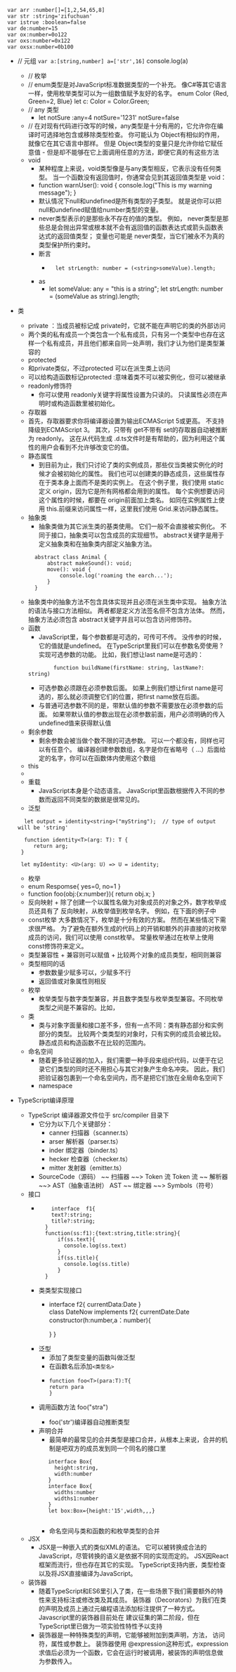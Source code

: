 ~~~
var arr :number[]=[1,2,54,65,8]
var str :string='zifuchuan'
var istrue :boolean=false
var de:number=15
var ox:number=0o122
var oxs:number=0x122
var oxsx:number=0b100
~~~

+   // 元组
    `var a:[string,number]
    a=['str',16]`
    console.log(a)
    + // 枚举
    + // enum类型是对JavaScript标准数据类型的一个补充。 像C#等其它语言一样，使用枚举类型可以为一组数值赋予友好的名字。
    enum Color {Red, Green=2, Blue}
    let c: Color = Color.Green;
    + // any 类型
       + let notSure :any=4
        notSure='1231'
        notSure=false
    + // 在对现有代码进行改写的时候，any类型是十分有用的，它允许你在编译时可选择地包含或移除类型检查。 你可能认为 Object有相似的作用，就像它在其它语言中那样。 但是 Object类型的变量只是允许你给它赋任意值 - 但是却不能够在它上面调用任意的方法，即便它真的有这些方法
    + void
      + 某种程度上来说，void类型像是与any类型相反，它表示没有任何类型。 当一个函数没有返回值时，你通常会见到其返回值类型是 void：
      + function warnUser(): void {
            console.log("This is my warning message");
        }
      + 默认情况下null和undefined是所有类型的子类型。 就是说你可以把 null和undefined赋值给number类型的变量。
      +  never类型表示的是那些永不存在的值的类型。 例如， never类型是那些总是会抛出异常或根本就不会有返回值的函数表达式或箭头函数表达式的返回值类型； 变量也可能是 never类型，当它们被永不为真的类型保护所约束时。 
      + 断言
        + ~~~let someValue: any = "this is a string";
            let strLength: number = (<string>someValue).length;
          ~~~
      + as
        + let someValue: any = "this is a string";
          let strLength: number = (someValue as string).length;    
  + 类
     +  private ：当成员被标记成 private时，它就不能在声明它的类的外部访问
      + 两个类的私有成员一个类包含一个私有成员，只有另一个类型中也存在这样一个私有成员，并且他们都来自同一处声明，我们才认为他们是类型兼容的
      + protected
       + 和private类似，不过protected 可以在派生类上访问
       +  可以给构造函数标记protected :意味着类不可以被实例化，但可以被继承
      + readonly修饰符       
        + 你可以使用 readonly关键字将属性设置为只读的。 只读属性必须在声明时或构造函数里被初始化。
      + 存取器
       + 首先，存取器要求你将编译器设置为输出ECMAScript 5或更高。 不支持降级到ECMAScript 3。 其次，只带有 get不带有 set的存取器自动被推断为 readonly。 这在从代码生成 .d.ts文件时是有帮助的，因为利用这个属性的用户会看到不允许够改变它的值。
      + 静态属性
        + 到目前为止，我们只讨论了类的实例成员，那些仅当类被实例化的时候才会被初始化的属性。 我们也可以创建类的静态成员，这些属性存在于类本身上面而不是类的实例上。 在这个例子里，我们使用 static定义 origin，因为它是所有网格都会用到的属性。 每个实例想要访问这个属性的时候，都要在 origin前面加上类名。 如同在实例属性上使用 this.前缀来访问属性一样，这里我们使用 Grid.来访问静态属性。
      + 抽象类
        + 抽象类做为其它派生类的基类使用。 它们一般不会直接被实例化。 不同于接口，抽象类可以包含成员的实现细节。 abstract关键字是用于定义抽象类和在抽象类内部定义抽象方法。
        ~~~
          abstract class Animal {
              abstract makeSound(): void;
              move(): void {
                  console.log('roaming the earch...');
              }
          }     
        ~~~
       + 抽象类中的抽象方法不包含具体实现并且必须在派生类中实现。 抽象方法的语法与接口方法相似。 两者都是定义方法签名但不包含方法体。 然而，抽象方法必须包含 abstract关键字并且可以包含访问修饰符。
      + 函数
        +  JavaScript里，每个参数都是可选的，可传可不传。 没传参的时候，它的值就是undefined。 在TypeScript里我们可以在参数名旁使用 ?实现可选参数的功能。 比如，我们想让last name是可选的： 
         ~~~
                 function buildName(firstName: string, lastName?: string)
         ~~~        
        +  可选参数必须跟在必须参数后面。 如果上例我们想让first name是可选的，那么就必须调整它们的位置，把first name放在后面。
        + 与普通可选参数不同的是，带默认值的参数不需要放在必须参数的后面。 如果带默认值的参数出现在必须参数前面，用户必须明确的传入 undefined值来获得默认值
      + 剩余参数
        + 剩余参数会被当做个数不限的可选参数。 可以一个都没有，同样也可以有任意个。 编译器创建参数数组，名字是你在省略号（ ...）后面给定的名字，你可以在函数体内使用这个数组
      + this
       +    
      + 重载
        +  JavaScript本身是个动态语言。 JavaScript里函数根据传入不同的参数而返回不同类型的数据是很常见的。
      + 泛型
       ~~~
         let output = identity<string>("myString");  // type of output will be 'string'

         function identity<T>(arg: T): T {
            return arg;
        }

        let myIdentity: <U>(arg: U) => U = identity;
       ~~~
      + 枚举
       + enum Respomse{
         yes=0,
         no=1
       }
       +  function foo(obj:{x:number}){
           return obj.x;
       }
       + 反向映射
        + 除了创建一个以属性名做为对象成员的对象之外，数字枚举成员还具有了 反向映射，从枚举值到枚举名字。 例如，在下面的例子中
       +  const枚举
          大多数情况下，枚举是十分有效的方案。 然而在某些情况下需求很严格。 为了避免在额外生成的代码上的开销和额外的非直接的对枚举成员的访问，我们可以使用 const枚举。 常量枚举通过在枚举上使用 const修饰符来定义。 
       +  类型兼容性
         + 兼容则可以赋值 
         + 比较两个对象的成员类型，相同则兼容
       + 类型相同的话
         + 参数数量少赋多可以，少赋多不行
         + 返回值或对象属性则相反  
       + 枚举
         + 枚举类型与数字类型兼容，并且数字类型与枚举类型兼容。不同枚举类型之间是不兼容的。比如，
       + 类
         + 类与对象字面量和接口差不多，但有一点不同：类有静态部分和实例部分的类型。 比较两个类类型的对象时，只有实例的成员会被比较。 静态成员和构造函数不在比较的范围内。
       + 命名空间
         + 随着更多验证器的加入，我们需要一种手段来组织代码，以便于在记录它们类型的同时还不用担心与其它对象产生命名冲突。 因此，我们把验证器包裹到一个命名空间内，而不是把它们放在全局命名空间下
         + namespace     



+ TypeScript编译原理
  + TypeScript 编译器源文件位于 src/compiler 目录下
    + 它分为以下几个关键部分：
      + canner 扫描器（scanner.ts）
      + arser 解析器（parser.ts）
      + inder 绑定器（binder.ts）
      + hecker 检查器（checker.ts）
      + mitter 发射器（emitter.ts）
    + SourceCode（源码） ~~ 扫描器 ~~> Token 流
      Token 流 ~~ 解析器 ~~> AST（抽象语法树）
      AST ~~ 绑定器 ~~> Symbols（符号）
  + 接口
    + ~~~
          interface  f1{
          text?:string;
          title?:string;
        }   
        function(ss:f1):{text:string,title:string}{
            if(ss.text){
              console.log(ss.text)
            }
            if(ss.title){
              console.log(ss.title)
            }
        }
      ~~~
    + 类类型实现接口
      + interface f2{
        currentData:Date
      }   
      class DateNow  implements f2{
        currentDate:Date
         constructor(h:number,a：number){
           
         }
      }
     + 泛型
       + 添加了类型变量的函数叫做泛型
       + 在函数名后添加`<类型名> `
       + ~~~
         function foo<T>(para:T):T{
         return para
         }
         ~~~
      + 调用函数方法  foo<string>("stra")
        + foo('str')编译器自动推断类型 
    + 声明合并
      + 最简单的最常见的合并类型是接口合并，从根本上来说，合并的机制是吧双方的成员发到同一个同名的接口里
      ~~~
         interface Box{
           height:string,
           width:number
         }
         interface Box{
           widths:number
           widths1:number
         }
         let box:Box={height:'15',width,,,}
         

      ~~~
      + 命名空间与类和函数的和枚举类型的合并
  + JSX
    + JSX是一种嵌入式的类似XML的语法。 它可以被转换成合法的JavaScript，尽管转换的语义是依据不同的实现而定的。 JSX因React框架而流行，但也存在其它的实现。 TypeScript支持内嵌，类型检查以及将JSX直接编译为JavaScript。
   + 装饰器
     + 随着TypeScript和ES6里引入了类，在一些场景下我们需要额外的特性来支持标注或修改类及其成员。 装饰器（Decorators）为我们在类的声明及成员上通过元编程语法添加标注提供了一种方式。 Javascript里的装饰器目前处在 建议征集的第二阶段，但在TypeScript里已做为一项实验性特性予以支持
      + 装饰器是一种特殊类型的声明，它能够被附加到类声明，方法， 访问符，属性或参数上。 装饰器使用 @expression这种形式，expression求值后必须为一个函数，它会在运行时被调用，被装饰的声明信息做为参数传入。
     

